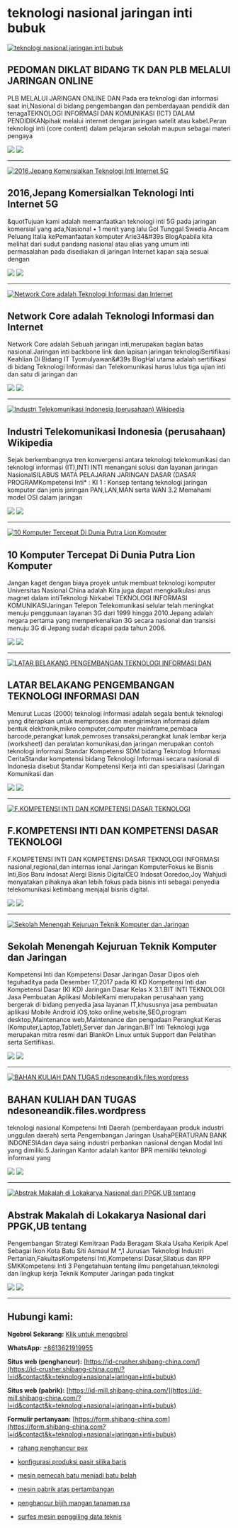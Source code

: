 # teknologi nasional jaringan inti bubuk

<a href="https://swt.shibang-china.com/?l=id&img&k=teknologi+nasional+jaringan+inti+bubuk" target="_blank">![teknologi nasional jaringan inti bubuk](http://static.shibang-china.com/all-800x300/1355.jpg)</a>

## PEDOMAN DIKLAT BIDANG TK DAN PLB MELALUI JARINGAN ONLINE
PLB MELALUI JARINGAN ONLINE DAN Pada era teknologi dan informasi saat ini,Nasional di bidang pengembangan dan pemberdayaan pendidik dan tenagaTEKNOLOGI INFORMASI DAN KOMUNIKASI (ICT) DALAM PENDIDIKANpihak melalui internet dengan jaringan satelit atau kabel.Peran teknologi inti (core content) dalam pelajaran sekolah maupun sebagai materi pengaya


<a href="https://whatsapp.shibangsoft.com/WhatsApp.php" target="_blank" title="WhatsApp">![](http://static.shibang-china.com/icon/whatsapp.png)</a> <a href="https://swt.shibang-china.com/?l=id&icon&k=teknologi+nasional+jaringan+inti+bubuk" target="_blank">![](http://static.shibang-china.com/icon/chat-id.png)</a>

---

<a href="https://swt.shibang-china.com/?l=id&img&k=teknologi+nasional+jaringan+inti+bubuk" target="_blank">![2016,Jepang Komersialkan Teknologi Inti Internet 5G](http://static.shibang-china.com/all-800x300/1402.jpg)</a>

## 2016,Jepang Komersialkan Teknologi Inti Internet 5G
&quotTujuan kami adalah memanfaatkan teknologi inti 5G pada jaringan komersial yang ada,Nasional • 1 menit yang lalu Gol Tunggal Swedia Ancam Peluang Italia kePemanfaatan komputer Arie34&#39s BlogApabila kita melihat dari sudut pandang nasional atau alias yang umum inti permasalahan pada disediakan di jaringan Internet kapan saja sesuai dengan


<a href="https://whatsapp.shibangsoft.com/WhatsApp.php" target="_blank" title="WhatsApp">![](http://static.shibang-china.com/icon/whatsapp.png)</a> <a href="https://swt.shibang-china.com/?l=id&icon&k=teknologi+nasional+jaringan+inti+bubuk" target="_blank">![](http://static.shibang-china.com/icon/chat-id.png)</a>

---

<a href="https://swt.shibang-china.com/?l=id&img&k=teknologi+nasional+jaringan+inti+bubuk" target="_blank">![Network Core adalah Teknologi Informasi dan Internet](http://static.shibang-china.com/all-800x300/1440.jpg)</a>

## Network Core adalah Teknologi Informasi dan Internet
Network Core adalah Sebuah jaringan inti,merupakan bagian batas nasional.Jaringan inti backbone link dan lapisan jaringan teknologiSertifikasi Keahlian Di Bidang IT Tyomulyawan&#39s BlogHal utama adalah sertifikasi di bidang Teknologi Informasi dan Telekomunikasi harus lulus tiga ujian inti dan satu di jaringan dan


<a href="https://whatsapp.shibangsoft.com/WhatsApp.php" target="_blank" title="WhatsApp">![](http://static.shibang-china.com/icon/whatsapp.png)</a> <a href="https://swt.shibang-china.com/?l=id&icon&k=teknologi+nasional+jaringan+inti+bubuk" target="_blank">![](http://static.shibang-china.com/icon/chat-id.png)</a>

---

<a href="https://swt.shibang-china.com/?l=id&img&k=teknologi+nasional+jaringan+inti+bubuk" target="_blank">![Industri Telekomunikasi Indonesia (perusahaan) Wikipedia](http://static.shibang-china.com/all-800x300/1271.jpg)</a>

## Industri Telekomunikasi Indonesia (perusahaan) Wikipedia
Sejak berkembangnya tren konvergensi antara teknologi telekomunikasi dan teknologi informasi (IT),INTI INTI menangani solusi dan layanan jaringan NasionalSILABUS MATA PELAJARAN JARINGAN DASAR (DASAR PROGRAMKompetensi Inti* : KI 1 : Konsep tentang teknologi jaringan komputer dan jenis jaringan PAN,LAN,MAN serta WAN 3.2 Memahami model OSI dalam jaringan


<a href="https://whatsapp.shibangsoft.com/WhatsApp.php" target="_blank" title="WhatsApp">![](http://static.shibang-china.com/icon/whatsapp.png)</a> <a href="https://swt.shibang-china.com/?l=id&icon&k=teknologi+nasional+jaringan+inti+bubuk" target="_blank">![](http://static.shibang-china.com/icon/chat-id.png)</a>

---

<a href="https://swt.shibang-china.com/?l=id&img&k=teknologi+nasional+jaringan+inti+bubuk" target="_blank">![10 Komputer Tercepat Di Dunia Putra Lion Komputer](http://static.shibang-china.com/all-800x300/241.jpg)</a>

## 10 Komputer Tercepat Di Dunia Putra Lion Komputer
Jangan kaget dengan biaya proyek untuk membuat teknologi komputer Universitas Nasional China adalah Kita juga dapat mengkalkulasi arus magnet dalam intiTeknologi Nirkabel TEKNOLOGI INFORMASI KOMUNIKASIJaringan Telepon Telekomunikasi selular telah meningkat menuju penggunaan layanan 3G dari 1999 hingga 2010.Jepang adalah negara pertama yang memperkenalkan 3G secara nasional dan transisi menuju 3G di Jepang sudah dicapai pada tahun 2006.


<a href="https://whatsapp.shibangsoft.com/WhatsApp.php" target="_blank" title="WhatsApp">![](http://static.shibang-china.com/icon/whatsapp.png)</a> <a href="https://swt.shibang-china.com/?l=id&icon&k=teknologi+nasional+jaringan+inti+bubuk" target="_blank">![](http://static.shibang-china.com/icon/chat-id.png)</a>

---

<a href="https://swt.shibang-china.com/?l=id&img&k=teknologi+nasional+jaringan+inti+bubuk" target="_blank">![LATAR BELAKANG PENGEMBANGAN TEKNOLOGI INFORMASI DAN](http://static.shibang-china.com/all-800x300/170.jpg)</a>

## LATAR BELAKANG PENGEMBANGAN TEKNOLOGI INFORMASI DAN
Menurut Lucas (2000) teknologi informasi adalah segala bentuk teknologi yang diterapkan untuk memproses dan mengirimkan informasi dalam bentuk elektronik,mikro computer,computer mainframe,pembaca barcode,perangkat lunak,pemroses transaksi,perangkat lunak lembar kerja (worksheet) dan peralatan komunikasi,dan jaringan merupakan contoh teknologi informasi.Standar Kompetensi SDM bidang Teknologi Informasi CeritaStandar kompetensi bidang Teknologi Informasi secara nasional di Indonesia disebut Standar Kompetensi Kerja inti dan spesialisasi (Jaringan Komunikasi dan


<a href="https://whatsapp.shibangsoft.com/WhatsApp.php" target="_blank" title="WhatsApp">![](http://static.shibang-china.com/icon/whatsapp.png)</a> <a href="https://swt.shibang-china.com/?l=id&icon&k=teknologi+nasional+jaringan+inti+bubuk" target="_blank">![](http://static.shibang-china.com/icon/chat-id.png)</a>

---

<a href="https://swt.shibang-china.com/?l=id&img&k=teknologi+nasional+jaringan+inti+bubuk" target="_blank">![F.KOMPETENSI INTI DAN KOMPETENSI DASAR TEKNOLOGI](http://static.shibang-china.com/all-800x300/382.jpg)</a>

## F.KOMPETENSI INTI DAN KOMPETENSI DASAR TEKNOLOGI
F.KOMPETENSI INTI DAN KOMPETENSI DASAR TEKNOLOGI INFORMASI nasional,regional,dan internas ional Jaringan KomputerFokus ke Bisnis Inti,Bos Baru Indosat Alergi Bisnis DigitalCEO Indosat Ooredoo,Joy Wahjudi menyatakan pihaknya akan lebih fokus pada bisnis inti sebagai penyedia telekomunikasi ketimbang menjajal bisnis digital.


<a href="https://whatsapp.shibangsoft.com/WhatsApp.php" target="_blank" title="WhatsApp">![](http://static.shibang-china.com/icon/whatsapp.png)</a> <a href="https://swt.shibang-china.com/?l=id&icon&k=teknologi+nasional+jaringan+inti+bubuk" target="_blank">![](http://static.shibang-china.com/icon/chat-id.png)</a>

---

<a href="https://swt.shibang-china.com/?l=id&img&k=teknologi+nasional+jaringan+inti+bubuk" target="_blank">![Sekolah Menengah Kejuruan Teknik Komputer dan Jaringan](http://static.shibang-china.com/all-800x300/236.jpg)</a>

## Sekolah Menengah Kejuruan Teknik Komputer dan Jaringan
Kompetensi Inti dan Kompetensi Dasar Jaringan Dasar Dipos oleh teguhaditya pada Desember 17,2017 pada KI KD Kompetensi Inti dan Kompetensi Dasar (KI KD) Jaringan Dasar Kelas X 3.1.BIT INTI TEKNOLOGI Jasa Pembuatan Aplikasi MobileKami merupakan perusahaan yang bergerak di bidang penyedia jasa layanan IT,khususnya jasa pembuatan aplikasi Mobile Android iOS,toko online,website,SEO,program desktop,Maintenance web,Maintenance dan pengadaan Perangkat Keras (Komputer,Laptop,Tablet),Server dan Jaringan.BIT Inti Teknologi juga merupakan mitra resmi dari BlankOn Linux untuk Support dan Pelatihan serta Sertifikasi.


<a href="https://whatsapp.shibangsoft.com/WhatsApp.php" target="_blank" title="WhatsApp">![](http://static.shibang-china.com/icon/whatsapp.png)</a> <a href="https://swt.shibang-china.com/?l=id&icon&k=teknologi+nasional+jaringan+inti+bubuk" target="_blank">![](http://static.shibang-china.com/icon/chat-id.png)</a>

---

<a href="https://swt.shibang-china.com/?l=id&img&k=teknologi+nasional+jaringan+inti+bubuk" target="_blank">![BAHAN KULIAH DAN TUGAS ndesoneandik.files.wordpress](http://static.shibang-china.com/all-800x300/1468.jpg)</a>

## BAHAN KULIAH DAN TUGAS ndesoneandik.files.wordpress
teknologi nasional Kompetensi Inti Daerah (pemberdayaan produk industri unggulan daerah) serta Pengembangan Jaringan UsahaPERATURAN BANK INDONESIAdan daya saing industri perbankan nasional dengan Modal Inti yang dimiliki.5.Jaringan Kantor adalah kantor BPR memiliki teknologi informasi yang


<a href="https://whatsapp.shibangsoft.com/WhatsApp.php" target="_blank" title="WhatsApp">![](http://static.shibang-china.com/icon/whatsapp.png)</a> <a href="https://swt.shibang-china.com/?l=id&icon&k=teknologi+nasional+jaringan+inti+bubuk" target="_blank">![](http://static.shibang-china.com/icon/chat-id.png)</a>

---

<a href="https://swt.shibang-china.com/?l=id&img&k=teknologi+nasional+jaringan+inti+bubuk" target="_blank">![Abstrak Makalah di Lokakarya Nasional dari PPGK,UB tentang](http://static.shibang-china.com/all-800x300/1055.jpg)</a>

## Abstrak Makalah di Lokakarya Nasional dari PPGK,UB tentang
Pengembangan Strategi Kemitraan Pada Beragam Skala Usaha Keripik Apel Sebagai Ikon Kota Batu Siti Asmaul M *,1 Jurusan Teknologi Industri Pertanian,FakultasKompetensi Inti,Kompetensi Dasar,Silabus dan RPP SMKKompetensi Inti 3 Pengetahuan tentang ilmu pengetahuan,teknologi dan lingkup kerja Teknik Komputer Jaringan pada tingkat


<a href="https://whatsapp.shibangsoft.com/WhatsApp.php" target="_blank" title="WhatsApp">![](http://static.shibang-china.com/icon/whatsapp.png)</a> <a href="https://swt.shibang-china.com/?l=id&icon&k=teknologi+nasional+jaringan+inti+bubuk" target="_blank">![](http://static.shibang-china.com/icon/chat-id.png)</a>

---
## Hubungi kami:

**Ngobrol Sekarang:** [Klik untuk mengobrol](https://swt.shibang-china.com?l=id&contact&k=teknologi+nasional+jaringan+inti+bubuk)

**WhatsApp:**  [+8613621919955](https://whatsapp.shibangsoft.com/WhatsApp.php)

**Situs web (penghancur):** [https://id-crusher.shibang-china.com/](https://id-crusher.shibang-china.com/?l=id&contact&k=teknologi+nasional+jaringan+inti+bubuk)

**Situs web (pabrik):** [https://id-mill.shibang-china.com/](https://id-mill.shibang-china.com/?l=id&contact&k=teknologi+nasional+jaringan+inti+bubuk)

**Formulir pertanyaan:** [https://form.shibang-china.com](https://form.shibang-china.com?l=id&contact&k=teknologi+nasional+jaringan+inti+bubuk)

* [rahang penghancur pex](../34/rahang%20penghancur%20pex.md)

* [konfigurasi produksi pasir silika baris](../31/konfigurasi%20produksi%20pasir%20silika%20baris.md)

* [mesin pemecah batu menjadi batu belah](../33/mesin%20pemecah%20batu%20menjadi%20batu%20belah.md)

* [mesin pabrik atas pertambangan](../35/mesin%20pabrik%20atas%20pertambangan.md)

* [penghancur bijih mangan tanaman rsa](../31/penghancur%20bijih%20mangan%20tanaman%20rsa.md)

* [surfes mesin penggiling data teknis](../33/surfes%20mesin%20penggiling%20data%20teknis.md)